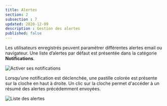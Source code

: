 ```yaml
---
title: Alertes
section: 2
subsection : 7
updated: 2020-12-09
description : Gestion des alertes
published: false
---
```


Les utilisateurs enregistrés peuvent paramétrer différentes alertes email ou navigateur. Une liste d’alertes par défaut est présentée dans la catégorie **Notifications**.

![Activer ses notifications](./images/functional-presentation/notify-1.jpeg)

Lorsqu’une notification est déclenchée, une pastille colorée est présente sur la cloche en haut à droite. Un clic sur la cloche permet d'accéder à un résumé des alertes précédemment envoyées.

![Liste des alertes](./images/functional-presentation/notify-2.jpg)
